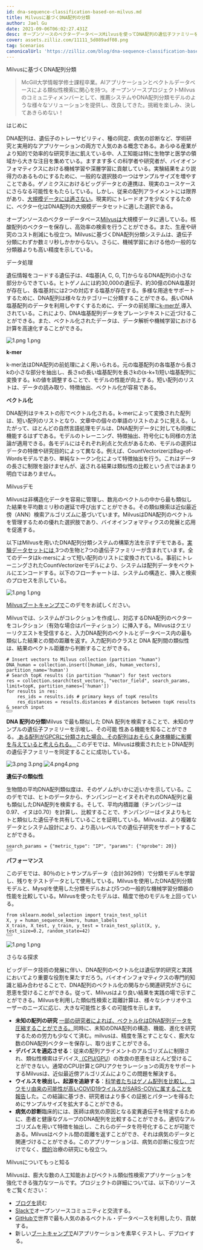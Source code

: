 ```yaml
---
id: dna-sequence-classification-based-on-milvus.md
title: Milvusに基づくDNA配列の分類
author: Jael Gu
date: 2021-09-06T06:02:27.431Z
desc: オープンソースのベクターデータベースMilvusを使ってDNA配列の遺伝子ファミリーを認識する。容量は少ないが精度は高い。
cover: assets.zilliz.com/11111_5d089adf08.png
tag: Scenarios
canonicalUrl: 'https://zilliz.com/blog/dna-sequence-classification-based-on-milvus'
---
```

<custom-h1>Milvusに基づくDNA配列分類</custom-h1><blockquote>
<p>McGill大学情報学修士課程卒業。AIアプリケーションとベクトルデータベースによる類似性検索に関心を持つ。オープンソースプロジェクトMilvusのコミュニティメンバーとして、推薦システムやDNA配列分類モデルのような様々なソリューションを提供し、改良してきた。挑戦を楽しみ、決してあきらめない！</p>
</blockquote>
<custom-h1>はじめに</custom-h1><p>DNA配列は、遺伝子のトレーサビリティ、種の同定、病気の診断など、学術研究と実用的なアプリケーションの両方で人気のある概念である。あらゆる産業がより知的で効率的な研究手法に飢えている中、人工知能は特に生物学と医学の領域から大きな注目を集めている。ますます多くの科学者や研究者が、バイオインフォマティクスにおける機械学習や深層学習に貢献している。実験結果をより説得力のあるものにするために、一般的な選択肢の一つはサンプルサイズを増やすことである。ゲノミクスにおけるビッグデータとの連携は、現実のユースケースにさらなる可能性をもたらしている。しかし、従来の配列アライメントには限界があり、<a href="https://www.frontiersin.org/articles/10.3389/fbioe.2020.01032/full#h5">大規模データには適さない</a>。現実的にトレードオフを少なくするために、ベクター化はDNA配列の大規模データセットに適した選択である。</p>
<p>オープンソースのベクターデータベース<a href="https://milvus.io/docs/v2.0.x/overview.md">Milvusは</a>大規模データに適している。核酸配列のベクターを保存し、高効率の検索を行うことができる。また、生産や研究のコスト削減にも役立つ。Milvusに基づくDNA配列分類システムは、遺伝子分類にわずか数ミリ秒しかかからない。さらに、機械学習における他の一般的な分類器よりも高い精度を示している。</p>
<custom-h1>データ処理</custom-h1><p>遺伝情報をコードする遺伝子は、4塩基[A, C, G, T]からなるDNA配列の小さな部分からできている。ヒトゲノムには約30,000の遺伝子、約30億のDNA塩基対が存在し、各塩基対には2つの対応する塩基が存在する。多様な用途をサポートするために、DNA配列は様々なカテゴリーに分類することができる。長いDNA塩基配列のデータを利用しやすくするために、データの前処理に<a href="https://en.wikipedia.org/wiki/K-mer#:~:text=Usually%2C%20the%20term%20k%2Dmer,total%20possible%20k%2Dmers%2C%20where">k-merが </a>導入されている。これにより、DNA塩基配列データをプレーンテキストに近づけることができる。また、ベクトル化されたデータは、データ解析や機械学習における計算を高速化することができる。</p>
<p>
  
   <span class="img-wrapper"> <img translate="no" src="https://assets.zilliz.com/1_a7469e9eac.png" alt="1.png" class="doc-image" id="1.png" />
   </span> <span class="img-wrapper"> <span>1.png</span> </span></p>
<p><strong>k-mer</strong></p>
<p>k-mer法はDNA配列の前処理によく用いられる。元の塩基配列の各塩基から長さkの小さな部分を抽出し、長さsの長い塩基配列を長さkの(s-k+1)短い塩基配列に変換する。kの値を調整することで、モデルの性能が向上する。短い配列のリストは、データの読み取り、特徴抽出、ベクトル化が容易である。</p>
<p><strong>ベクトル化</strong></p>
<p>DNA配列はテキストの形でベクトル化される。k-merによって変換された配列は、短い配列のリストとなり、文章中の個々の単語のリストのように見える。したがって、ほとんどの自然言語処理モデルは、DNA配列データに対しても同様に機能するはずである。モデルのトレーニング、特徴抽出、符号化にも同様の方法論が適用できる。各モデルにはそれぞれ利点と欠点があるため、モデルの選択はデータの特徴や研究目的によって異なる。例えば、CountVectorizerはBag-of-Wordsモデルであり、単純なトークン化によって特徴抽出を行う。これはデータの長さに制限を設けませんが、返される結果は類似性の比較という点ではあまり明白ではありません。</p>
<custom-h1>Milvusデモ</custom-h1><p>Milvusは非構造化データを容易に管理し、数兆のベクトルの中から最も類似した結果を平均数ミリ秒の遅延で呼び出すことができる。その類似検索は近似最近傍（ANN）検索アルゴリズムに基づいています。MilvusはDNA配列のベクトルを管理するための優れた選択肢であり、バイオインフォマティクスの発展と応用を促進する。</p>
<p>以下はMilvusを用いたDNA配列分類システムの構築方法を示すデモである。<a href="https://www.kaggle.com/nageshsingh/dna-sequence-dataset">実験データセットには </a>3つの生物と7つの遺伝子ファミリーが含まれています。全てのデータはk-mersによって短い配列のリストに変換されている。事前にトレーニングされたCountVectorizerモデルにより、システムは配列データをベクトルにエンコードする。以下のフローチャートは、システムの構造と、挿入と検索のプロセスを示している。</p>
<p>
  
   <span class="img-wrapper"> <img translate="no" src="https://assets.zilliz.com/1_ebd89660f6.png" alt="1.png" class="doc-image" id="1.png" />
   </span> <span class="img-wrapper"> <span>1.png</span> </span></p>
<p><a href="https://github.com/milvus-io/bootcamp/tree/master/solutions/dna_sequence_classification">Milvusブートキャンプで</a>このデモをお試しください。</p>
<p>Milvusでは、システムがコレクションを作成し、対応するDNA配列のベクターをコレクション（有効な場合はパーティション）に挿入する。Milvusはクエリーリクエストを受信すると、入力DNA配列のベクトルとデータベース内の最も類似した結果との間の距離を返す。入力配列のクラスと DNA 配列間の類似性は、結果のベクトル距離から判断することができる。</p>
<pre><code translate="no"><span class="hljs-comment"># Insert vectors to Milvus collection (partition &quot;human&quot;)</span>
DNA_human = collection.insert([human_ids, human_vectors], partition_name=<span class="hljs-string">&#x27;human&#x27;</span>)
<span class="hljs-comment"># Search topK results (in partition &quot;human&quot;) for test vectors</span>
res = collection.search(test_vectors, <span class="hljs-string">&quot;vector_field&quot;</span>, search_params, limit=topK, partition_names=[<span class="hljs-string">&#x27;human&#x27;</span>])
<span class="hljs-keyword">for</span> results <span class="hljs-keyword">in</span> res:
    res_ids = results.ids <span class="hljs-comment"># primary keys of topK results</span>
    res_distances = results.distances <span class="hljs-comment"># distances between topK results &amp; search input</span>
<button class="copy-code-btn"></button></code></pre>
<p><strong>DNA 配列の分類</strong>Milvus で最も類似した DNA 配列を検索することで、未知のサンプルの遺伝子ファミリーを示唆し、その可能 性ある機能を知ることができる。<a href="https://www.nature.com/scitable/topicpage/gpcr-14047471/"> ある配列がGPCRに分類された場合、その配列はおそらく身体機能に影響を与えていると考えられる。 </a>このデモでは、Milvusは検索されたヒトDNA配列の遺伝子ファミリーを同定することに成功している。</p>
<p>
  
   <span class="img-wrapper"> <img translate="no" src="https://assets.zilliz.com/3_1616da5bb0.png" alt="3.png" class="doc-image" id="3.png" />
   </span> <span class="img-wrapper"> <span>3.png</span> </span> <span class="img-wrapper"> <img translate="no" src="https://assets.zilliz.com/4_d719b22fc7.png" alt="4.png" class="doc-image" id="4.png" /><span>4.png</span> </span></p>
<p><strong>遺伝子の類似性</strong></p>
<p>生物間の平均DNA配列類似度は、そのゲノムがいかに近いかを示している。このデモでは、ヒトのデータから、チンパンジーとイヌそれぞれのDNA配列と最も類似したDNA配列を検索する。そして、平均内積距離（チンパンジーは0.97、イヌは0.70）を計算し、比較することで、チンパンジーはイヌよりもヒトと類似した遺伝子を共有していることを証明している。Milvusは、より複雑なデータとシステム設計により、より高いレベルでの遺伝子研究をサポートすることができる。</p>
<pre><code translate="no">search_params = {<span class="hljs-string">&quot;metric_type&quot;</span>: <span class="hljs-string">&quot;IP&quot;</span>, <span class="hljs-string">&quot;params&quot;</span>: {<span class="hljs-string">&quot;nprobe&quot;</span>: <span class="hljs-number">20</span>}}
<button class="copy-code-btn"></button></code></pre>
<p><strong>パフォーマンス</strong></p>
<p>このデモでは、80％のヒトサンプルデータ（合計3629件）で分類モデルを学習し、残りをテストデータとして使用している。Milvusを使用したDNA配列分類モデルと、Mysqlを使用した分類モデルおよび5つの一般的な機械学習分類器の性能を比較している。Milvusを使ったモデルは、精度で他のモデルを上回っている。</p>
<pre><code translate="no"><span class="hljs-keyword">from</span> sklearn.<span class="hljs-property">model_selection</span> <span class="hljs-keyword">import</span> train_test_split
X, y = human_sequence_kmers, human_labels
X_train, X_test, y_train, y_test = <span class="hljs-title function_">train_test_split</span>(X, y, test_size=<span class="hljs-number">0.2</span>, random_state=<span class="hljs-number">42</span>)
<button class="copy-code-btn"></button></code></pre>
<p>
  
   <span class="img-wrapper"> <img translate="no" src="https://assets.zilliz.com/1_6541a7dec6.png" alt="1.png" class="doc-image" id="1.png" />
   </span> <span class="img-wrapper"> <span>1.png</span> </span></p>
<custom-h1>さらなる探求</custom-h1><p>ビッグデータ技術の発展に伴い、DNA配列のベクトル化は遺伝学的研究と実践においてより重要な役割を果たすだろう。バイオインフォマティクスの専門的知識と組み合わせることで、DNA配列のベクトル化の関与から関連研究がさらに恩恵を受けることができる。従って、Milvusはより良い結果を実践の場で示すことができる。Milvusを利用した類似性検索と距離計算は、様々なシナリオやユーザーのニーズに応じ、大きな可能性と多くの可能性を示します。</p>
<ul>
<li><strong>未知の配列の研究</strong> <a href="https://iopscience.iop.org/article/10.1088/1742-6596/1453/1/012071/pdf">一部の研究者によれば、ベクトル化はDNA配列データを圧縮することができる。</a>同時に、未知のDNA配列の構造、機能、進化を研究するための労力も少なくて済む。milvusは、精度を落とすことなく、膨大な数のDNA配列ベクターを保存し、取り出すことができる。</li>
<li><strong>デバイスを適応させる</strong>：従来の配列アライメントのアルゴリズムに制限され、類似性検索はデバイス<a href="https://www.ncbi.nlm.nih.gov/pmc/articles/PMC7884812/">（CPU</a><a href="https://mjeer.journals.ekb.eg/article_146090.html">/</a><a href="https://www.ncbi.nlm.nih.gov/pmc/articles/PMC7884812/">GPU</a>）の改良の恩恵をほとんど受けることができない。通常のCPU計算とGPUアクセラレーションの両方をサポートするMilvusは、近似最近傍アルゴリズムによりこの問題を解決する。</li>
<li><strong>ウイルスを検出し、起源を追跡する</strong>：<a href="https://www.nature.com/articles/s41586-020-2012-7?fbclid=IwAR2hxnXb9nLWgA8xexEoNrCNH8WHqvHhhbN38aSm48AaH6fTzGMB1BLljf4">科学者たちはゲノム配列を比較し、コウモリ由来の可能性が高いCOVID19ウイルスがSARS-COVに属することを報告</a>した。この結論に基づき、研究者はより多くの証拠とパターンを得るためにサンプルサイズを拡大することができる。</li>
<li><strong>病気の診断</strong>臨床的には、医師は病気の原因となる変異遺伝子を特定するために、患者と健康なグループのDNA配列を比較することができる。適切なアルゴリズムを用いて特徴を抽出し、これらのデータを符号化することが可能である。Milvusはベクトル間の距離を返すことができ、それは病気のデータと関連づけることができる。このアプリケーションは、病気の診断に役立つだけでなく、<a href="https://www.frontiersin.org/articles/10.3389/fgene.2021.680117/full">標的</a>治療の研究にも役立つ。</li>
</ul>
<custom-h1>Milvusについてもっと知る</custom-h1><p>Milvusは、膨大な数の人工知能およびベクトル類似性検索アプリケーションを強化できる強力なツールです。プロジェクトの詳細については、以下のリソースをご覧ください：</p>
<ul>
<li><a href="https://milvus.io/blog">ブログを</a>読む</li>
<li><a href="https://milvusio.slack.com/join/shared_invite/zt-e0u4qu3k-bI2GDNys3ZqX1YCJ9OM~GQ#/shared-invite/email">Slackで</a>オープンソースコミュニティと交流する。</li>
<li><a href="https://github.com/milvus-io/milvus/">GitHubで</a>世界で最も人気のあるベクトル・データベースを利用したり、貢献する。</li>
<li>新しい<a href="https://github.com/milvus-io/bootcamp">ブートキャンプで</a>AIアプリケーションを素早くテストし、デプロイする。</li>
</ul>
